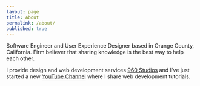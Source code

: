 ```yaml
---
layout: page
title: About
permalink: /about/
published: true
---
```


Software Engineer and User Experience Designer based in Orange County, California. Firm believer that sharing knowledge is the best way to help each other.

I provide design and web development services [960 Studios](https://www.960studios.com) and I've just started a new [YouTube Channel](https://www.youtube.com/c/MartinAyon) where I share web development tutorials.
